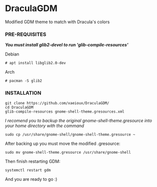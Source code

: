 # DraculaGDM
Modified GDM theme to match with Dracula's colors

### PRE-REQUISITES
***You must install glib2-devel to run 'glib-compile-resources'***

Debian
```
# apt install libglib2.0-dev
```
Arch
```
# pacman -S glib2
```

### INSTALLATION
```
git clone https://github.com/xaeioux/DraculaGDM/
cd DraculaGDM
glib-compile-resources gnome-shell-theme.gresources.xml
```


_I recomend you to backup the original gnome-shell-theme.gresource into your home directory with the command_

```
sudo cp /usr/share/gnome-shell/gnome-shell-theme.gresource ~
```

After backing up you must move the modified .gresource:
```
sudo mv gnome-shell-theme.gresource /usr/share/gnome-shell
```
Then finish restarting GDM:

```
systemctl restart gdm
```
And you are ready to go :)

